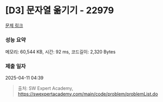 # [D3] 문자열 옮기기 - 22979 

[문제 링크](https://swexpertacademy.com/main/code/problem/problemDetail.do?contestProbId=AZPOBiaqNo8DFAWB) 

### 성능 요약

메모리: 60,544 KB, 시간: 92 ms, 코드길이: 2,320 Bytes

### 제출 일자

2025-04-11 04:39



> 출처: SW Expert Academy, https://swexpertacademy.com/main/code/problem/problemList.do